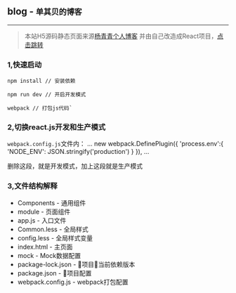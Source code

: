## blog - <small>单其贝的博客</small>

***
> 本站H5源码静态页面来源[杨青青个人博客](http://jxhx.yangqq.com/)
> 并由自己改造成React项目，[点击跳转](https://shanqibei.com)

### 1,快速启动

    npm install // 安装依赖
    
    npm run dev // 开启开发模式

    webpack // 打包js代码`


### 2,切换react.js开发和生产模式

`webpack.config.js`文件内：
    ...
    new webpack.DefinePlugin({
        'process.env':{
            'NODE_ENV': JSON.stringify('production')
        }
    }),
    ...

删除这段，就是开发模式，加上这段就是生产模式

### 3,文件结构解释

- Components - 通用组件  
- module - 页面组件 
- app.js - 入口文件
- Common.less - 全局样式
- config.less - 全局样式变量
- index.html - 主页面
- mock - Mock数据配置
- package-lock.json - 项目当前依赖版本
- package.json - 项目配置
- webpack.config.js - webpack打包配置